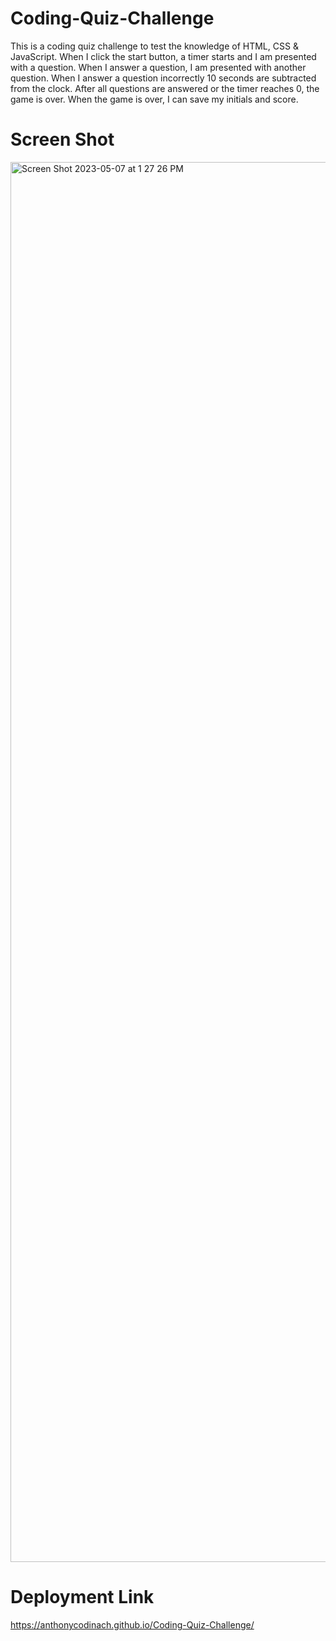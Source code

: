 # Coding-Quiz-Challenge
This is a coding quiz challenge to test the knowledge of HTML, CSS & JavaScript. 
When I click the start button, a timer starts and I am presented with a question. When I answer a question, I am presented with another question. When I answer a question incorrectly 10 seconds are subtracted from the clock. After all questions are answered or the timer reaches 0, the game is over. When the game is over, I can save my initials and score.

# Screen Shot
<img width="2240" alt="Screen Shot 2023-05-07 at 1 27 26 PM" src="https://user-images.githubusercontent.com/112427299/236693055-f153fe06-866d-4479-804b-094c605c7cad.png">

# Deployment Link
https://anthonycodinach.github.io/Coding-Quiz-Challenge/